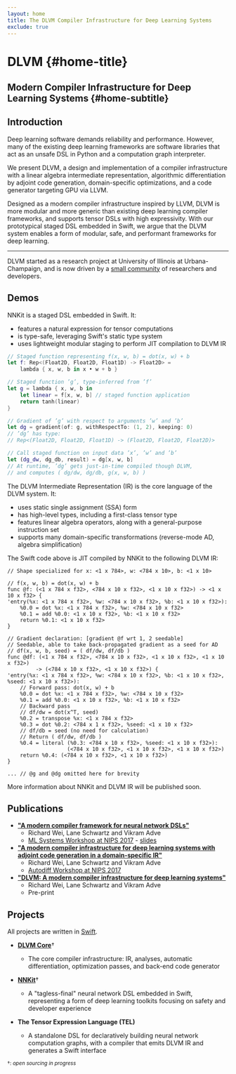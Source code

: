 ```yaml
---
layout: home
title: The DLVM Compiler Infrastructure for Deep Learning Systems
exclude: true
---
```


# DLVM {#home-title}

## Modern Compiler Infrastructure for Deep Learning Systems {#home-subtitle}

## Introduction

Deep learning software demands reliability and performance.
However, many of the existing deep learning frameworks are software libraries
that act as an unsafe DSL in Python and a computation graph interpreter.

We present DLVM, a design and implementation of a compiler infrastructure
with a linear algebra intermediate representation, algorithmic differentiation
by adjoint code generation, domain-specific optimizations, and a code generator
targeting GPU via LLVM.

Designed as a modern compiler infrastructure inspired by LLVM, DLVM is more modular
and more generic than existing deep learning compiler frameworks, and supports
tensor DSLs with high expressivity. With our prototypical staged DSL embedded in Swift,
we argue that the DLVM system enables a form of modular, safe, and performant frameworks
for deep learning.

---

DLVM started as a research project at University of Illinois at
Urbana-Champaign, and is now driven by a [small community](http://dlvm.org/people)
of researchers and developers.

## Demos

NNKit is a staged DSL embedded in Swift. It:
 - features a natural expression for tensor computations
 - is type-safe, leveraging Swift's static type system
 - uses lightweight modular staging to perform JIT compilation to DLVM IR

```swift
// Staged function representing f(x, w, b) = dot(x, w) + b
let f: Rep<(Float2D, Float2D, Float1D) -> Float2D> =
    lambda { x, w, b in x • w + b }

// Staged function ’g’, type-inferred from ’f’
let g = lambda { x, w, b in
    let linear = f[x, w, b] // staged function application
    return tanh(linear)
}

// Gradient of ’g’ with respect to arguments ’w’ and ’b’
let dg = gradient(of: g, withRespectTo: (1, 2), keeping: 0)
// ’dg’ has type:
// Rep<(Float2D, Float2D, Float1D) -> (Float2D, Float2D, Float2D)>

// Call staged function on input data ’x’, ’w’ and ’b’
let (dg_dw, dg_db, result) = dg[x, w, b]
// At runtime, ’dg’ gets just-in-time compiled though DLVM,
// and computes ( dg/dw, dg/db, g(x, w, b) )
```

The DLVM Intermediate Representation (IR) is the core language of the DLVM system. It:
 - uses static single assignment (SSA) form
 - has high-level types, including a first-class tensor type
 - features linear algebra operators, along with a general-purpose instruction set
 - supports many domain-specific transformations (reverse-mode AD, algebra simplification)

The Swift code above is JIT compiled by NNKit to the following DLVM IR:

```dlvm
// Shape specialized for x: <1 x 784>, w: <784 x 10>, b: <1 x 10>

// f(x, w, b) = dot(x, w) + b
func @f: (<1 x 784 x f32>, <784 x 10 x f32>, <1 x 10 x f32>) -> <1 x 10 x f32> {
'entry(%x: <1 x 784 x f32>, %w: <784 x 10 x f32>, %b: <1 x 10 x f32>):
    %0.0 = dot %x: <1 x 784 x f32>, %w: <784 x 10 x f32>
    %0.1 = add %0.0: <1 x 10 x f32>, %b: <1 x 10 x f32>
    return %0.1: <1 x 10 x f32>
}

// Gradient declaration: [gradient @f wrt 1, 2 seedable]
// Seedable, able to take back-propagated gradient as a seed for AD
// df(x, w, b, seed) = ( df/dw, df/db )
func @df: (<1 x 784 x f32>, <784 x 10 x f32>, <1 x 10 x f32>, <1 x 10 x f32>)
         -> (<784 x 10 x f32>, <1 x 10 x f32>) {
'entry(%x: <1 x 784 x f32>, %w: <784 x 10 x f32>, %b: <1 x 10 x f32>, %seed: <1 x 10 x f32>):
    // Forward pass: dot(x, w) + b
    %0.0 = dot %x: <1 x 784 x f32>, %w: <784 x 10 x f32>
    %0.1 = add %0.0: <1 x 10 x f32>, %b: <1 x 10 x f32>
    // Backward pass
    // df/dw = dot(x^T, seed)
    %0.2 = transpose %x: <1 x 784 x f32>
    %0.3 = dot %0.2: <784 x 1 x f32>, %seed: <1 x 10 x f32>
    // df/db = seed (no need for calculation)
    // Return ( df/dw, df/db )
    %0.4 = literal (%0.3: <784 x 10 x f32>, %seed: <1 x 10 x f32>):
                   (<784 x 10 x f32>, <1 x 10 x f32>, <1 x 10 x f32>)
    return %0.4: (<784 x 10 x f32>, <1 x 10 x f32>)
}

... // @g and @dg omitted here for brevity
```

<!-- Dimension-erased version, in-progress -->
<!--
```dlvm
// f(x, w, b) = dot(x, w) + b
func @f: (<_ x _ x f32>, <_ x _ x f32>, <1 x _ x f32>) -> <_ x _ x f32> {
'entry(%x: <_ x _ x f32>, %w: <_ x _ x f32>, %b: <1 x _ x f32>):
    %0.0 = dot %x: <_ x _ x f32>, %w: <_ x _ x f32>
    %0.1 = add %0.0: <_ x _ x f32>, %b: <1 x _ x f32>
    return %0.1: <_ x _ x f32>
}

// Gradient declaration in DLVM IR: [gradient @f wrt 1, 2 seedable]
// Seedable, able to take back-propagated gradient as a seed for AD
// df(x, w, b, seed) = ( df/dw, df/db )
func @df: (<_ x _ x f32>, <_ x _ x f32>, <1 x _ x f32>, <_ x _ x f32>)
         -> (<_ x _ x f32>, <1 x _ x f32>) {
'entry(%x: <_ x _ x f32>, %w: <_ x _ x f32>, %b: <1 x _ x f32>, %seed: <1 x _ x f32>):
    // Forward pass: dot(x, w) + b
    %0.0 = dot %x: <_ x _ x f32>, %w: <_ x _ x f32>
    %0.1 = add %0.0: <_ x _ x f32>, %b: <1 x _ x f32>
    // Backward pass
    // df/dw = dot(x^T, seed)
    %0.2 = transpose %x: <_ x _ x f32>
    %0.3 = dot %0.2: <_ x _ x f32>, %seed: <_ x _ x f32>
    // FIXME: df/db = sum(seed, axis=0)
    %0.4 = reduce %seed: <_ x _ x f32> by add along 0
    // Return ( df/dw, df/db )
    %0.5 = literal (%0.3: <_ x _ x f32>, : <1 x _ x f32>)
                   (<_ x _ x f32>, <1 x _ x f32>)
    return %0.5: (<_ x _ x f32>, <1 x _ x f32>)
}

... // @g and @dg omitted here for brevity
```
-->

More information about NNKit and DLVM IR will be published soon.

## Publications

- [**"A modern compiler framework for neural network DSLs"**](http://learningsys.org/nips17/assets/papers/paper_23.pdf)
  - Richard Wei, Lane Schwartz and Vikram Adve
  - [ML Systems Workshop at NIPS 2017](http://learningsys.org/nips17/) - [slides](http://learningsys.org/nips17/assets/slides/dlvm-nips17.pdf)
- [**"A modern compiler infrastructure for deep learning systems with adjoint code generation in a domain-specific IR"**](https://openreview.net/forum?id=SJo1PLzCW)
  - Richard Wei, Lane Schwartz and Vikram Adve
  - [Autodiff Workshop at NIPS 2017](https://autodiff-workshop.github.io/)
- [**"DLVM: A modern compiler infrastructure for deep learning systems"**](https://arxiv.org/abs/1711.03016)
  - Richard Wei, Lane Schwartz and Vikram Adve
  - Pre-print

## Projects

All projects are written in [Swift](https://swift.org/about).

- [**DLVM Core**](https://github.com/dlvm-team/DLVM)†
  - The core compiler infrastructure: IR, analyses, automatic differentiation,
    optimization passes, and back-end code generator

- [**NNKit**](https://github.com/dlvm-team/NNKit)†
  - A "tagless-final" neural network DSL embedded in Swift, representing a form
    of deep learning toolkits focusing on safety and developer experience

- **The Tensor Expression Language (TEL)**
  - A standalone DSL for declaratively building neural network computation
    graphs, with a compiler that emits DLVM IR and generates a Swift interface

<sup>†: *open sourcing in progress*</sup>
